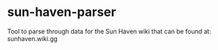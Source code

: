 # sun-haven-parser
Tool to parse through data for the Sun Haven wiki that can be found at: sunhaven.wiki.gg
